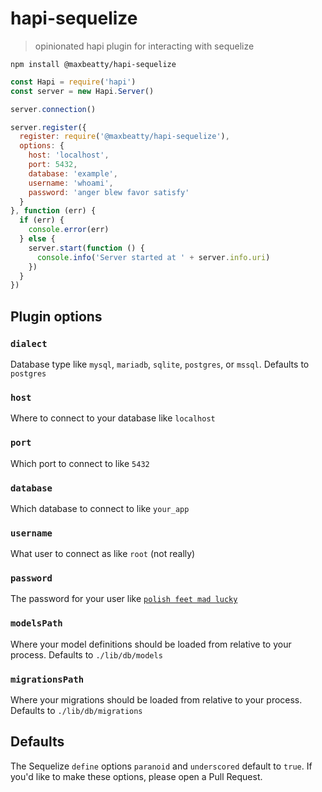 # hapi-sequelize

> opinionated hapi plugin for interacting with sequelize

```
npm install @maxbeatty/hapi-sequelize
```

```js
const Hapi = require('hapi')
const server = new Hapi.Server()

server.connection()

server.register({
  register: require('@maxbeatty/hapi-sequelize'),
  options: {
    host: 'localhost',
    port: 5432,
    database: 'example',
    username: 'whoami',
    password: 'anger blew favor satisfy'
  }
}, function (err) {
  if (err) {
    console.error(err)
  } else {
    server.start(function () {
      console.info('Server started at ' + server.info.uri)
    })
  }
})
```

## Plugin options

### `dialect`

Database type like `mysql`, `mariadb`, `sqlite`, `postgres`, or `mssql`. Defaults to `postgres`

### `host`

Where to connect to your database like `localhost`

### `port`

Which port to connect to like `5432`

### `database`

Which database to connect to like `your_app`

### `username`

What user to connect as like `root` (not really)

### `password`

The password for your user like [`polish feet mad lucky`](http://passplum.com)

### `modelsPath`

Where your model definitions should be loaded from relative to your process. Defaults to `./lib/db/models`

### `migrationsPath`

Where your migrations should be loaded from relative to your process. Defaults to `./lib/db/migrations`

## Defaults

The Sequelize `define` options `paranoid` and `underscored` default to `true`. If you'd like to make these options, please open a Pull Request.
